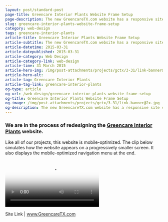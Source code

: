 ```yaml
---
layout: post/standard-post
page-title: Greencare Interior Plants Website Frame Setup
page-description: The new GreencareTX.com website has a responsive site structure
slug: greencare-interior-plants-website-frame-setup
category: web-design
tags: greencare-interior-plants
article-title: Greencare Interior Plants Website Frame Setup
article-subtitle: The new GreencareTX.com website has a responsive site structure
article-datetime: 2015-03-31
article-datepublished: 2015-03-31
article-category: Web Design
article-category-link: web-design
article-time: 31 March 2015
article-hero-img: /img/post-attachments/projects/gctx/3-31/link-banner@2x.jpg
article-hero-alt: 
article-tag: Greencare Interior Plants
article-tag-link: greencare-interior-plants
og-type: article
og-url: /web-design/greencare-interior-plants-website-frame-setup
og-title: Greencare Interior Plants Website Frame Setup
og-image: /img/post-attachments/projects/gctx/3-31/link-banner@2x.jpg
og-description: The new GreencareTX.com website has a responsive site structure
---
```

<div class="row margin-bottom">
	<h3 class="margin-bottom">We are in the process of redesigning the <a href="http://greencaretx.com" class="simple" target="_blank">Greencare Interior Plants</a> website.</h3>
	<p>Like all of our projects, this website is mobile-optimized. The clip below simulates how the website appears on a progressively smaller screen. It also displays the mobile-optimized navigation menu at the end.</p>
</div>
<div class="row margin-bottom">
	<video id="shrinking-greencare-browser" autoplay loop preload="auto" poster="{{ site.blog_cdn }}/img/post-attachments/projects/gctx/3-31/vid/poster.png" >
		<source src="{{ site.blog_cdn }}/img/post-attachments/projects/gctx/3-31/vid/browser-response.mp4" type="video/mp4">
		<source src="{{ site.blog_cdn }}/img/post-attachments/projects/gctx/3-31/vid/browser-response.ogv" type="video/webm">
		<source src="{{ site.blog_cdn }}/img/post-attachments/projects/gctx/3-31/vid/browser-response.webm" type="video/ogg" >
	</video>
</div>
<div class="row">
	<p class="header">Site Link | <a href="http://greencaretx.com" class="simple" target="_blank">www.GreencareTX.com</a></p>
</div>